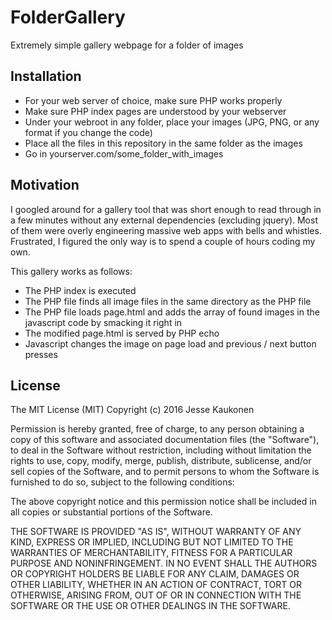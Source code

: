 # FolderGallery
Extremely simple gallery webpage for a folder of images

## Installation

* For your web server of choice, make sure PHP works properly
* Make sure PHP index pages are understood by your webserver
* Under your webroot in any folder, place your images (JPG, PNG, or any format if you change the code)
* Place all the files in this repository in the same folder as the images
* Go in yourserver.com/some_folder_with_images

## Motivation

I googled around for a gallery tool that was short enough to read through in a few minutes without any external dependencies (excluding jquery). Most of them were overly engineering massive web apps with bells and whistles. Frustrated, I figured the only way is to spend a couple of hours coding my own.

This gallery works as follows:

* The PHP index is executed
* The PHP file finds all image files in the same directory as the PHP file
* The PHP file loads page.html and adds the array of found images in the javascript code by smacking it right in
* The modified page.html is served by PHP echo
* Javascript changes the image on page load and previous / next button presses

## License

The MIT License (MIT)
Copyright (c) 2016 Jesse Kaukonen

Permission is hereby granted, free of charge, to any person obtaining a copy of this software and associated documentation files (the "Software"), to deal in the Software without restriction, including without limitation the rights to use, copy, modify, merge, publish, distribute, sublicense, and/or sell copies of the Software, and to permit persons to whom the Software is furnished to do so, subject to the following conditions:

The above copyright notice and this permission notice shall be included in all copies or substantial portions of the Software.

THE SOFTWARE IS PROVIDED "AS IS", WITHOUT WARRANTY OF ANY KIND, EXPRESS OR IMPLIED, INCLUDING BUT NOT LIMITED TO THE WARRANTIES OF MERCHANTABILITY, FITNESS FOR A PARTICULAR PURPOSE AND NONINFRINGEMENT. IN NO EVENT SHALL THE AUTHORS OR COPYRIGHT HOLDERS BE LIABLE FOR ANY CLAIM, DAMAGES OR OTHER LIABILITY, WHETHER IN AN ACTION OF CONTRACT, TORT OR OTHERWISE, ARISING FROM, OUT OF OR IN CONNECTION WITH THE SOFTWARE OR THE USE OR OTHER DEALINGS IN THE SOFTWARE.


